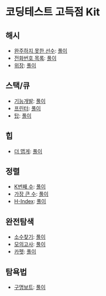 코딩테스트 고득점 Kit
===

해시
---

- [완주하지 못한 선수](https://programmers.co.kr/learn/courses/30/lessons/42576): [풀이](./hash/42576.java)
- [전화번호 목록](https://programmers.co.kr/learn/courses/30/lessons/42577): [풀이](./hash/42577.java)
- [위장](https://programmers.co.kr/learn/courses/30/lessons/42578): [풀이](./hash/42578.java)

스택/큐
---

- [기능개발](https://programmers.co.kr/learn/courses/30/lessons/42586): [풀이](./stack-queue/42586.java)
- [프린터](https://programmers.co.kr/learn/courses/30/lessons/42587): [풀이](./stack-queue/42587.java)
- [탑](https://programmers.co.kr/learn/courses/30/lessons/42588): [풀이](./stack-queue/42588.java)

힙
---

- [더 맵게](https://programmers.co.kr/learn/courses/30/lessons/42626): [풀이](./heap/42626.java)

정렬
---

- [K번째 수](https://programmers.co.kr/learn/courses/30/lessons/42748): [풀이](./sort/42748.java)
- [가장 큰 수](https://programmers.co.kr/learn/courses/30/lessons/42746): [풀이](./sort/42746.java)
- [H-Index](https://programmers.co.kr/learn/courses/30/lessons/42747): [풀이](./sort/42747.java)

완전탐색
---

- [소수찾기](https://programmers.co.kr/learn/courses/30/lessons/42839): [풀이](./full-search/42839.java)
- [모의고사](https://programmers.co.kr/learn/courses/30/lessons/42840): [풀이](./full-search/42840.java)
- [카펫](https://programmers.co.kr/learn/courses/30/lessons/42842): [풀이](./full-search/42842.java)

탐욕법
---

- [구명보트](https://programmers.co.kr/learn/courses/30/lessons/42885): [풀이](./greedy/42885.java)
